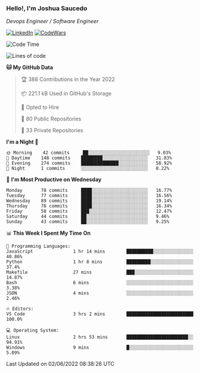 ### Hello!, I'm Joshua Saucedo
*Devops Engineer / Software Engineer*  

[![LinkedIn](https://img.shields.io/badge/LinkedIn-0073b1?logo=linkedin&style=flat-square&logoColor=white)](https://www.linkedin.com/in/joshua-nathanael-saucedo-uriarte-bb0336169/)
[![CodeWars](https://www.codewars.com/users/joshuansu0897/badges/micro)](https://www.codewars.com/users/joshuansu0897)

<!--START_SECTION:waka-->
![Code Time](http://img.shields.io/badge/Code%20Time-0%20secs-blue)

![Lines of code](https://img.shields.io/badge/From%20Hello%20World%20I%27ve%20Written-2%20Million%20lines%20of%20code-blue)

**🐱 My GitHub Data** 

> 🏆 388 Contributions in the Year 2022
 > 
> 📦 221.1 kB Used in GitHub's Storage 
 > 
> 💼 Opted to Hire
 > 
> 📜 80 Public Repositories 
 > 
> 🔑 33 Private Repositories  
 > 
**I'm a Night 🦉** 

```text
🌞 Morning    42 commits     ██░░░░░░░░░░░░░░░░░░░░░░░   9.03% 
🌆 Daytime    148 commits    ████████░░░░░░░░░░░░░░░░░   31.83% 
🌃 Evening    274 commits    ██████████████░░░░░░░░░░░   58.92% 
🌙 Night      1 commits      ░░░░░░░░░░░░░░░░░░░░░░░░░   0.22%

```
📅 **I'm Most Productive on Wednesday** 

```text
Monday       78 commits     ████░░░░░░░░░░░░░░░░░░░░░   16.77% 
Tuesday      77 commits     ████░░░░░░░░░░░░░░░░░░░░░   16.56% 
Wednesday    89 commits     ████░░░░░░░░░░░░░░░░░░░░░   19.14% 
Thursday     76 commits     ████░░░░░░░░░░░░░░░░░░░░░   16.34% 
Friday       58 commits     ███░░░░░░░░░░░░░░░░░░░░░░   12.47% 
Saturday     44 commits     ██░░░░░░░░░░░░░░░░░░░░░░░   9.46% 
Sunday       43 commits     ██░░░░░░░░░░░░░░░░░░░░░░░   9.25%

```


📊 **This Week I Spent My Time On** 

```text
💬 Programming Languages: 
JavaScript               1 hr 14 mins        ██████████░░░░░░░░░░░░░░░   40.86% 
Python                   1 hr 8 mins         █████████░░░░░░░░░░░░░░░░   37.4% 
Makefile                 27 mins             ███░░░░░░░░░░░░░░░░░░░░░░   14.87% 
Bash                     6 mins              ░░░░░░░░░░░░░░░░░░░░░░░░░   3.38% 
JSON                     4 mins              ░░░░░░░░░░░░░░░░░░░░░░░░░   2.46%

🔥 Editors: 
VS Code                  3 hrs 2 mins        █████████████████████████   100.0%

💻 Operating System: 
Linux                    2 hrs 53 mins       ███████████████████████░░   94.91% 
Windows                  9 mins              █░░░░░░░░░░░░░░░░░░░░░░░░   5.09%

```


 Last Updated on 02/06/2022 08:38:26 UTC
<!--END_SECTION:waka-->
